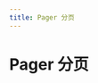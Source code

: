 ```yaml
---
title: Pager 分页
---
```


# Pager 分页 <Badge text="pass" type="success"/> <Badge text="0.0.4+"/>

<ClientOnly>
  <pager-demo>
  </pager-demo>
</ClientOnly>

<pager-attributes></pager-attributes>